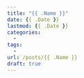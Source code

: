 ```yaml
---
title: "{{ .Name }}"
date: {{ .Date }}
lastmod: {{ .Date }}
categories:
  - 
tags:
  - 
url: /posts/{{ .Name }}
draft: true
---
```

